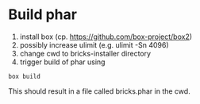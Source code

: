 Build phar
==========

1. install box (cp. https://github.com/box-project/box2)
2. possibly increase ulimit (e.g. ulimit -Sn 4096)
3. change cwd to bricks-installer directory
4. trigger build of phar using 
```
box build
```
This should result in a file called bricks.phar in the cwd.

